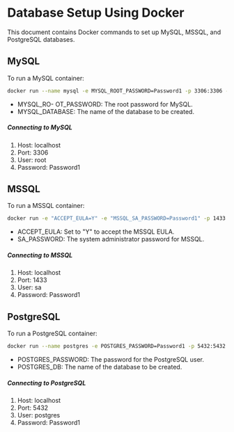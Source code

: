 # Database Setup Using Docker

This document contains Docker commands to set up MySQL, MSSQL, and PostgreSQL databases.

## MySQL

To run a MySQL container:

```bash
docker run --name mysql -e MYSQL_ROOT_PASSWORD=Password1 -p 3306:3306 -v mysql-data:/var/lib/mysql -d mysql:latest
```

- MYSQL_RO- OT_PASSWORD: The root password for MySQL.
- MYSQL_DATABASE: The name of the database to be created.

#####  Connecting to MySQL
1. Host: localhost
2. Port: 3306
3. User: root
4. Password: Password1


## MSSQL

To run a MSSQL container:

```bash
docker run -e "ACCEPT_EULA=Y" -e "MSSQL_SA_PASSWORD=Password1" -p 1433:1433 --name mssql -v sqlserverdata:/var/opt/mssql -d mcr.microsoft.com/mssql/server:2022-latest
```

- ACCEPT_EULA: Set to "Y" to accept the MSSQL EULA.
- SA_PASSWORD: The system administrator password for MSSQL.

#####  Connecting to MSSQL
1. Host: localhost
2. Port: 1433
3. User: sa
4. Password: Password1

## PostgreSQL

To run a PostgreSQL container:

```bash
docker run --name postgres -e POSTGRES_PASSWORD=Password1 -p 5432:5432 -v postgres-data:/var/lib/postgresql/data -d postgres:latest
```

- POSTGRES_PASSWORD: The password for the PostgreSQL user.
- POSTGRES_DB: The name of the database to be created.

#####  Connecting to PostgreSQL
1. Host: localhost
2. Port: 5432
3. User: postgres
4. Password: Password1
